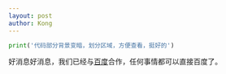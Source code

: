 ```yaml
---
layout: post
author: Kong
---
```


```python
print('代码部分背景变暗，划分区域，方便查看，挺好的')
```
好消息好消息，我们已经与[百度](https://www.baidu.com)合作，任何事情都可以直接百度了。